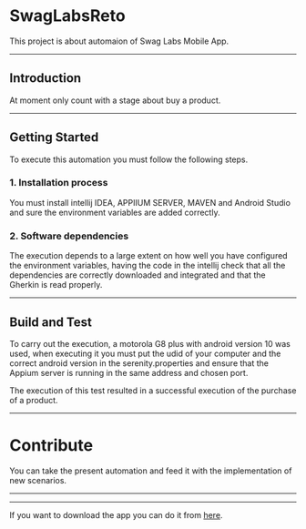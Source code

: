 # SwagLabsReto
This project is about automaion of Swag Labs Mobile App.
***
## Introduction
At moment only count with a stage about buy a product.
***
## Getting Started
To execute this automation you must follow the following steps.
### 1. Installation process
You must install intellij IDEA, APPIIUM SERVER, MAVEN and Android Studio and sure the environment variables are added correctly.

### 2. Software dependencies
The execution depends to a large extent on how well you have configured the environment variables, having the code in the intellij check that all the dependencies are correctly downloaded and integrated and that the Gherkin is read properly.
***
## Build and Test
To carry out the execution, a motorola G8 plus with android version 10 was used, when executing it you must put the udid of your computer and the correct android version in the serenity.properties and ensure that the Appium server is running in the same address and chosen port.

The execution of this test resulted in a successful execution of the purchase of a product.
***
# Contribute
You can take the present automation and feed it with the implementation of new scenarios.

***
***

If you want to download the app you can do it from [here](https://github.com/saucelabs/sample-app-mobile/releases).
